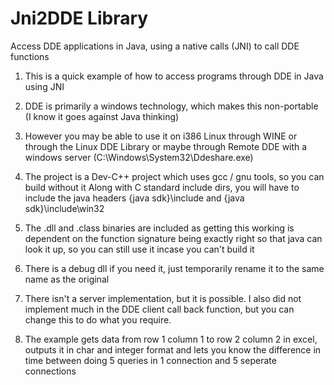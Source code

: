 Jni2DDE Library
===============
Access DDE applications in Java, using a native calls (JNI) to call DDE functions

1) This is a quick example of how to access programs through DDE in Java using JNI

2) DDE is primarily a windows technology, which makes this non-portable (I know it goes against Java thinking)

3) However you may be able to use it on i386 Linux through WINE or through the Linux DDE Library or maybe through
   Remote DDE with a windows server (C:\Windows\System32\Ddeshare.exe)
   
4) The project is a Dev-C++ project which uses gcc / gnu tools, so you can build without it
   Along with C standard include dirs, you will have to include the java headers {java sdk}\include and {java sdk}\include\win32
   
5) The .dll and .class binaries are included as getting this working is dependent on the function signature being
   exactly right so that java can look it up, so you can still use it incase you can't build it
   
6) There is a debug dll if you need it, just temporarily rename it to the same name as the original

7) There isn't a server implementation, but it is possible. I also did not implement much in the DDE
   client call back function, but you can change this to do what you require.
   
8) The example gets data from row 1 column 1 to row 2 column 2 in excel, outputs it in char and integer format 
   and lets you know the difference in time between doing 5 queries in 1 connection and 5 seperate connections